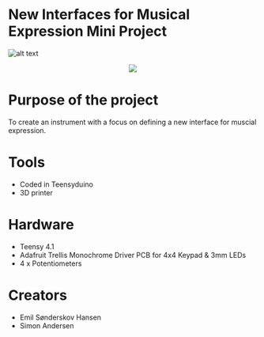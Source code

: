 # New Interfaces for Musical Expression Mini Project

![alt text](https://github.com/ThaDuyx/NIME-Mini-Project/blob/main/Assets/NIME.jpeg)

<p align="center">
  <img src="https://www.python.org/python-.png](https://github.com/ThaDuyx/NIME-Mini-Project/blob/main/Assets/NIME.jpeg?raw=true"/>
</p>

# Purpose of the project
To create an instrument with a focus on defining a new interface for muscial expression. 

# Tools
- Coded in Teensyduino
- 3D printer

# Hardware
- Teensy 4.1
- Adafruit Trellis Monochrome Driver PCB for 4x4 Keypad & 3mm LEDs
- 4 x Potentiometers

# Creators
- Emil Sønderskov Hansen
- Simon Andersen
